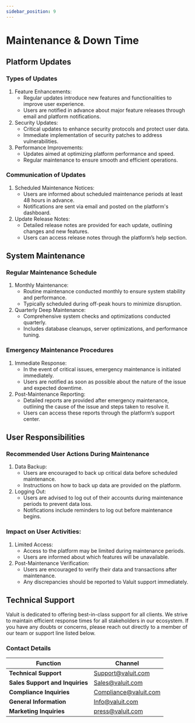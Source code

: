 ```yaml
---
sidebar_position: 9
---
```


# Maintenance & Down Time

## Platform Updates

### Types of Updates

1. Feature Enhancements:
    - Regular updates introduce new features and functionalities to improve user experience.
    - Users are notified in advance about major feature releases through email and platform notifications.
2. Security Updates:
    - Critical updates to enhance security protocols and protect user data.
    - Immediate implementation of security patches to address vulnerabilities.
3. Performance Improvements:
    - Updates aimed at optimizing platform performance and speed.
    - Regular maintenance to ensure smooth and efficient operations.

### Communication of Updates

1. Scheduled Maintenance Notices:
    - Users are informed about scheduled maintenance periods at least 48 hours in advance.
    - Notifications are sent via email and posted on the platform's dashboard.
2. Update Release Notes:
    - Detailed release notes are provided for each update, outlining changes and new features.
    - Users can access release notes through the platform’s help section.

## System Maintenance

### Regular Maintenance Schedule

1. Monthly Maintenance:
    - Routine maintenance conducted monthly to ensure system stability and performance.
    - Typically scheduled during off-peak hours to minimize disruption.
2. Quarterly Deep Maintenance:
    - Comprehensive system checks and optimizations conducted quarterly.
    - Includes database cleanups, server optimizations, and performance tuning.

### Emergency Maintenance Procedures

1. Immediate Response:
    - In the event of critical issues, emergency maintenance is initiated immediately.
    - Users are notified as soon as possible about the nature of the issue and expected downtime.
2. Post-Maintenance Reporting:
    - Detailed reports are provided after emergency maintenance, outlining the cause of the issue and steps taken to resolve it.
    - Users can access these reports through the platform’s support center.

## User Responsibilities

### Recommended User Actions During Maintenance

1. Data Backup:
    - Users are encouraged to back up critical data before scheduled maintenance.
    - Instructions on how to back up data are provided on the platform.
2. Logging Out:
    - Users are advised to log out of their accounts during maintenance periods to prevent data loss.
    - Notifications include reminders to log out before maintenance begins.

### Impact on User Activities:

1. Limited Access:
    - Access to the platform may be limited during maintenance periods.
    - Users are informed about which features will be unavailable.
2. Post-Maintenance Verification:
    - Users are encouraged to verify their data and transactions after maintenance.
    - Any discrepancies should be reported to Valuit support immediately.

## Technical Support

Valuit is dedicated to offering best-in-class support for all clients. We strive to maintain efficient response times for all stakeholders in our ecosystem. If you have any doubts or concerns, please reach out directly to a member of our team or support line listed below.

### Contact Details

| **Function** | **Channel** |
| --- | --- |
| **Technical Support** | Support@valuit.com |
| **Sales Support and Inquiries** | Sales@valuit.com |
| **Compliance Inquiries** | Compliance@valuit.com |
| **General Information** | Info@valuit.com |
| **Marketing Inquiries** | press@valuit.com |